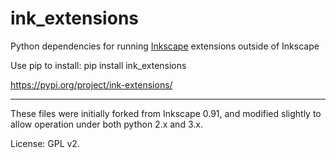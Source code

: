 # ink_extensions
Python dependencies for running [Inkscape](https://inkscape.org) extensions outside of Inkscape

Use pip to install:
pip install ink_extensions

https://pypi.org/project/ink-extensions/

----

These files were initially forked from Inkscape 0.91, and modified slightly to allow operation under both python 2.x and 3.x.

License: GPL v2.
